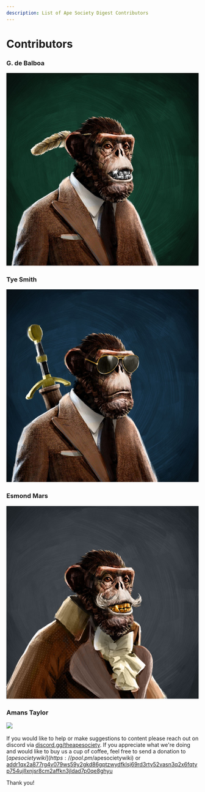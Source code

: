 ```yaml
---
description: List of Ape Society Digest Contributors
---
```


# Contributors

### G. de Balboa

![](<../.gitbook/assets/image (2) (1) (1).png>)

###

### Tye Smith

![](<../.gitbook/assets/image (5) (1).png>)



### Esmond Mars

![](<../.gitbook/assets/image (7) (1).png>)



### Amans Taylor

![](<../.gitbook/assets/image (12).png>)



If you would like to help or make suggestions to content please reach out on discord via [discord.gg/theapesociety](https://discord.gg/theapesociety). If you appreciate what we're doing and would like to buy us a cup of coffee, feel free to send a donation to  $[apesocietywiki](https://pool.pm/$apesocietywiki) or [addr1qx2a877rg4v079ws59y2gkd86gptzwydfklsj69rd3rty52vasn3q2x6fqtyp754ujllxnjsr8cm2affkn3jldad7p0qe8ghyu](https://pool.pm/addr1qx2a877rg4v079ws59y2gkd86gptzwydfklsj69rd3rty52vasn3q2x6fqtyp754ujllxnjsr8cm2affkn3jldad7p0qe8ghyu)

Thank you!&#x20;
